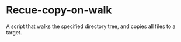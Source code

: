 # Recue-copy-on-walk
A script that walks the specified directory tree, and copies all files to a target.
